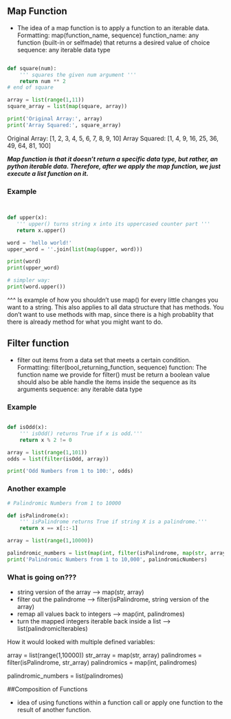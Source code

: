 ## Map Function

- The idea of a map function is to apply a function to an iterable data.
    Formatting:
        map(function_name, sequence)
        function_name: any function (built-in or selfmade) that returns a desired value of choice
         sequence: any iterable data type
         
``` python

def square(num):
    ''' squares the given num argument '''
    return num ** 2
# end of square

array = list(range(1,11))
square_array = list(map(square, array))

print('Original Array:', array)
print('Array Squared:', square_array)
```
Original Array: [1, 2, 3, 4, 5, 6, 7, 8, 9, 10]
Array Squared: [1, 4, 9, 16, 25, 36, 49, 64, 81, 100]

 ***Map function is that it doesn’t return a specific data type, but rather, an python iterable data.
 Therefore, after we apply the map function, we just execute a list function on it.***

### Example
 ```python
 
 
def upper(x):
    ''' upper() turns string x into its uppercased counter part '''
    return x.upper()

word = 'hello world!'
upper_word = ''.join(list(map(upper, word)))

print(word)
print(upper_word)

# simpler way:
print(word.upper())
```
^^^ Is example of how you shouldn’t use map() for every little changes you want to a string.
    This also applies to all data structure that has methods. 
    You don’t want to use methods with map, since there is a high probablity that there is already method for what you might want to do.

## Filter function
- filter out items from a data set that meets a certain condition.
    Formatting:
        filter(bool_returning_function, sequence)
        function: The function name we provide for filter() must be return a boolean value 
                  should also be able handle the items inside the sequence as its arguments
        sequence: any iterable data type
### Example
```python

def isOdd(x):
    ''' isOdd() returns True if x is odd.'''
    return x % 2 != 0

array = list(range(1,101))
odds = list(filter(isOdd, array))

print('Odd Numbers from 1 to 100:', odds)
```
### Another example

``` python
# Palindromic Numbers from 1 to 10000

def isPalindrome(x):
    ''' isPalindrome returns True if string X is a palindrome.'''
    return x == x[::-1]

array = list(range(1,10000))

palindromic_numbers = list(map(int, filter(isPalindrome, map(str, array))))
print('Palindromic Numbers from 1 to 10,000', palindromicNumbers)
```
### What is going on???

-  string version of the array --> map(str, array)
-  filter out the palindrome --> filter(isPalindrome, string version of the array)
-  remap all values back to integers --> map(int, palindromes)
-  turn the mapped integers iterable back inside a list --> list(palindromicIterables)

How it would looked with multiple defined variables:

array = list(range(1,10000))
str_array = map(str, array)
palindromes = filter(isPalindrome, str_array)
palindromics = map(int, palindromes)

palindromic_numbers = list(palindromes)

##Composition of Functions
- idea of using functions within a function call or apply one function to the result of another function.
